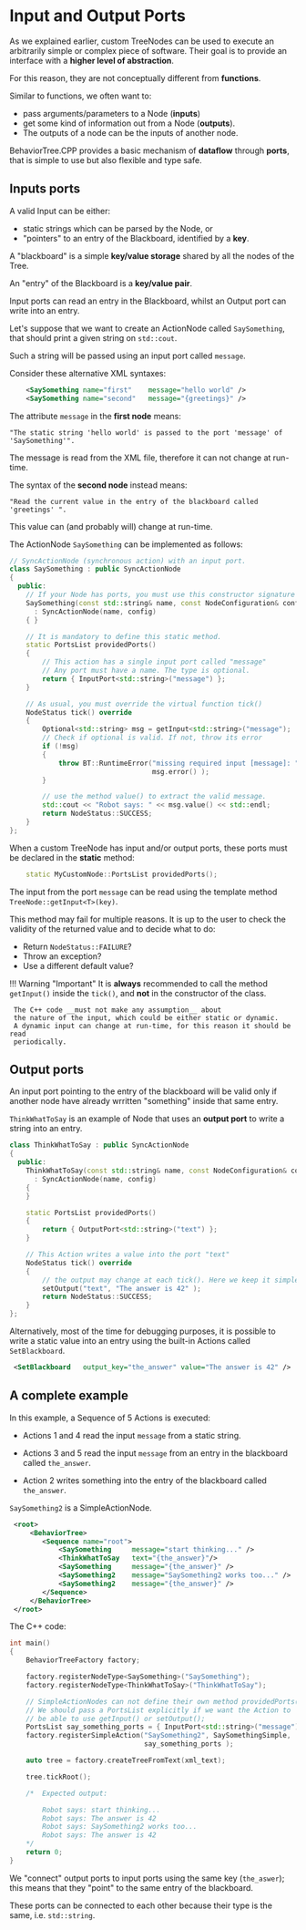 # Input and Output Ports

As we explained earlier, custom TreeNodes can be used to execute an arbitrarily
simple or complex piece of software. Their goal is to provide an interface
with a __higher level of abstraction__.

For this reason, they are not conceptually different from __functions__.

Similar to functions, we often want to:

 - pass arguments/parameters to a Node (__inputs__)
 - get some kind of information out from a Node (__outputs__).
 - The outputs of a node can be the inputs of another node. 

BehaviorTree.CPP provides a basic mechanism of __dataflow__
through __ports__, that is simple to use but also flexible and type safe.

## Inputs ports

A valid Input can be either:

- static strings which can be parsed by the Node, or
- "pointers" to an entry of the Blackboard, identified by a __key__.

A "blackboard" is a simple __key/value storage__ shared by all the nodes
of the Tree.

An "entry" of the Blackboard is a __key/value pair__.

Input ports can read an entry in the Blackboard, whilst an Output port
can write into an entry.

Let's suppose that we want to create an ActionNode called `SaySomething`, 
that should print a given string on `std::cout`.

Such a string will be passed using an input port called `message`.

Consider these alternative XML syntaxes:

```XML
    <SaySomething name="first"    message="hello world" />
    <SaySomething name="second"   message="{greetings}" />
```

The attribute `message` in the __first node__ means: 

    "The static string 'hello world' is passed to the port 'message' of 'SaySomething'".

The message is read from the XML file, therefore it can not change at run-time.

The syntax of the __second node__ instead means: 
    
    "Read the current value in the entry of the blackboard called 'greetings' ".

This value can (and probably will) change at run-time.

The ActionNode `SaySomething` can be implemented as follows:

```C++
// SyncActionNode (synchronous action) with an input port.
class SaySomething : public SyncActionNode
{
  public:
    // If your Node has ports, you must use this constructor signature 
    SaySomething(const std::string& name, const NodeConfiguration& config)
      : SyncActionNode(name, config)
    { }

    // It is mandatory to define this static method.
    static PortsList providedPorts()
    {
        // This action has a single input port called "message"
        // Any port must have a name. The type is optional.
        return { InputPort<std::string>("message") };
    }

    // As usual, you must override the virtual function tick()
    NodeStatus tick() override
    {
        Optional<std::string> msg = getInput<std::string>("message");
        // Check if optional is valid. If not, throw its error
        if (!msg)
        {
            throw BT::RuntimeError("missing required input [message]: ", 
                                   msg.error() );
        }

        // use the method value() to extract the valid message.
        std::cout << "Robot says: " << msg.value() << std::endl;
        return NodeStatus::SUCCESS;
    }
};

```

When a custom TreeNode has input and/or output ports, these ports must be 
declared in the __static__ method:

```C++
    static MyCustomNode::PortsList providedPorts();
```

The input from the port `message` can be read using the template method 
`TreeNode::getInput<T>(key)`.

This method may fail for multiple reasons. It is up to the user to
check the validity of the returned value and to decide what to do:

- Return `NodeStatus::FAILURE`?
- Throw an exception?
- Use a different default value?
 
!!! Warning "Important"
     It is __always__ recommended to call the method `getInput()` inside the 
     `tick()`, and __not__ in the constructor of the class.
     
     The C++ code __must not make any assumption__ about 
     the nature of the input, which could be either static or dynamic.
     A dynamic input can change at run-time, for this reason it should be read 
     periodically. 
 
## Output ports

An input port pointing to the entry of the blackboard will be valid only
if another node have already wrritten "something" inside that same entry.

`ThinkWhatToSay` is an example of Node that uses an __output port__ to write a 
string into an entry.

```C++
class ThinkWhatToSay : public SyncActionNode
{
  public:
    ThinkWhatToSay(const std::string& name, const NodeConfiguration& config)
      : SyncActionNode(name, config)
    {
    }

    static PortsList providedPorts()
    {
        return { OutputPort<std::string>("text") };
    }

    // This Action writes a value into the port "text"
    NodeStatus tick() override
    {
        // the output may change at each tick(). Here we keep it simple.
        setOutput("text", "The answer is 42" );
        return NodeStatus::SUCCESS;
    }
};
```

Alternatively, most of the time for debugging purposes, it is possible to write a
static value into an entry using the built-in Actions called `SetBlackboard`.

```XML
 <SetBlackboard   output_key="the_answer" value="The answer is 42" />
```

## A complete example

In this example, a Sequence of 5 Actions is executed:

- Actions 1 and 4 read the input `message` from a static string.

- Actions 3 and 5 read the input `message` from an entry in the
  blackboard called `the_answer`.

- Action 2 writes something into the entry of the blackboard called `the_answer`.

`SaySomething2` is a SimpleActionNode. 

```XML
 <root>
     <BehaviorTree>
        <Sequence name="root">
            <SaySomething     message="start thinking..." />
            <ThinkWhatToSay   text="{the_answer}"/>
            <SaySomething     message="{the_answer}" />
            <SaySomething2    message="SaySomething2 works too..." />
            <SaySomething2    message="{the_answer}" />
        </Sequence>
     </BehaviorTree>
 </root>
```

The C++ code:

```C++
int main()
{
    BehaviorTreeFactory factory;

    factory.registerNodeType<SaySomething>("SaySomething");
    factory.registerNodeType<ThinkWhatToSay>("ThinkWhatToSay");

    // SimpleActionNodes can not define their own method providedPorts().
    // We should pass a PortsList explicitly if we want the Action to 
    // be able to use getInput() or setOutput();
    PortsList say_something_ports = { InputPort<std::string>("message") };
    factory.registerSimpleAction("SaySomething2", SaySomethingSimple, 
                                 say_something_ports );

    auto tree = factory.createTreeFromText(xml_text);

    tree.tickRoot();

    /*  Expected output:

        Robot says: start thinking...
        Robot says: The answer is 42
        Robot says: SaySomething2 works too...
        Robot says: The answer is 42
    */
    return 0;
}
```

We "connect" output ports to input ports using the same key (`the_aswer`);
this means that they "point" to the same entry of the blackboard.

These ports can be connected to each other because their type is the same,
i.e. `std::string`.

